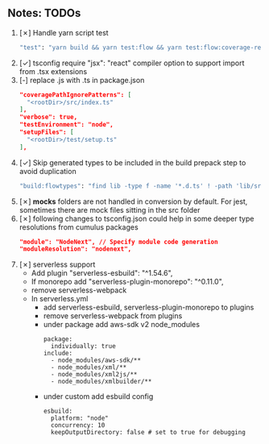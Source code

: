 ## Notes: TODOs

1. [&cross;] Handle yarn script test 
    ```bash
    "test": "yarn build && yarn test:flow && yarn test:flow:coverage-report && yarn test:flow:status && yarn test:jest",
    ```
2. [&check;] tsconfig require "jsx": "react" compiler option to support import from .tsx extensions
3. [-] replace .js with .ts in package.json
    ```json
    "coveragePathIgnorePatterns": [
      "<rootDir>/src/index.ts"
    ],
    "verbose": true,
    "testEnvironment": "node",
    "setupFiles": [
      "<rootDir>/test/setup.ts"
    ],
    ```
4. [&check;] Skip generated types to be included in the build prepack step to avoid duplication
    ```bash
    "build:flowtypes": "find lib -type f -name '*.d.ts' ! -path 'lib/src/types/generated/*' -exec sh -c 'yarn flowgen --add-flow-header --no-inexact $1 -o ${1%.*.*}.js.flow' _ '{}' \\;"
    ```
5. [&cross;] __mocks__ folders are not handled in conversion by default. For jest, sometimes there are mock files sitting in the src folder 
6. [&cross;] following changes to tsconfig.json could help in some deeper type resolutions from cumulus packages
    ```json
    "module": "NodeNext", // Specify module code generation
    "moduleResolution": "nodenext",
    ```
7. [&cross;] serverless support
    - Add plugin "serverless-esbuild": "^1.54.6",
    - If monorepo add "serverless-plugin-monorepo": "^0.11.0",
    - remove serverless-webpack
    - In serverless.yml
      - add serverless-esbuild, serverless-plugin-monorepo to plugins
      - remove serverless-webpack from plugins
      - under package add aws-sdk v2 node_modules
        ```
        package:
          individually: true
        include:
          - node_modules/aws-sdk/**
          - node_modules/xml/**
          - node_modules/xml2js/**
          - node_modules/xmlbuilder/**
        ```
      - under custom add esbuild config
        ```
        esbuild:
          platform: "node"
          concurrency: 10
          keepOutputDirectory: false # set to true for debugging
        ```